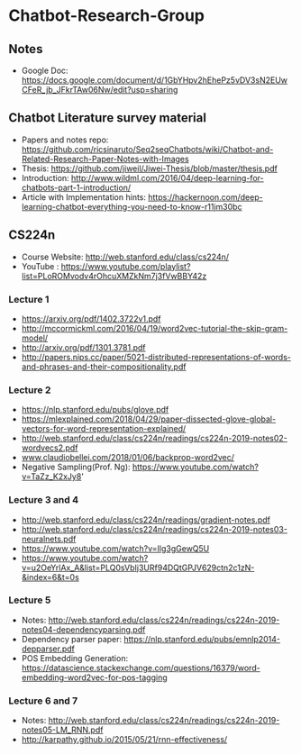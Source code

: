 # Chatbot-Research-Group

## Notes

- Google Doc: https://docs.google.com/document/d/1GbYHpv2hEhePz5vDV3sN2EUwCFeR_jb_JFkrTAw06Nw/edit?usp=sharing

## Chatbot Literature survey material

- Papers and notes repo: https://github.com/ricsinaruto/Seq2seqChatbots/wiki/Chatbot-and-Related-Research-Paper-Notes-with-Images
- Thesis: https://github.com/jiweil/Jiwei-Thesis/blob/master/thesis.pdf
- Introduction: http://www.wildml.com/2016/04/deep-learning-for-chatbots-part-1-introduction/
- Article with Implementation hints: https://hackernoon.com/deep-learning-chatbot-everything-you-need-to-know-r11jm30bc

## CS224n

- Course Website: http://web.stanford.edu/class/cs224n/
- YouTube : https://www.youtube.com/playlist?list=PLoROMvodv4rOhcuXMZkNm7j3fVwBBY42z

### Lecture 1

- https://arxiv.org/pdf/1402.3722v1.pdf
- http://mccormickml.com/2016/04/19/word2vec-tutorial-the-skip-gram-model/
- http://arxiv.org/pdf/1301.3781.pdf
- http://papers.nips.cc/paper/5021-distributed-representations-of-words-and-phrases-and-their-compositionality.pdf

### Lecture 2

- https://nlp.stanford.edu/pubs/glove.pdf
- https://mlexplained.com/2018/04/29/paper-dissected-glove-global-vectors-for-word-representation-explained/
- http://web.stanford.edu/class/cs224n/readings/cs224n-2019-notes02-wordvecs2.pdf
- www.claudiobellei.com/2018/01/06/backprop-word2vec/
- Negative Sampling(Prof. Ng): https://www.youtube.com/watch?v=TaZz_K2xJy8'

### Lecture 3 and 4

- http://web.stanford.edu/class/cs224n/readings/gradient-notes.pdf
- http://web.stanford.edu/class/cs224n/readings/cs224n-2019-notes03-neuralnets.pdf
- https://www.youtube.com/watch?v=Ilg3gGewQ5U
- https://www.youtube.com/watch?v=u2OeYrlAx_A&list=PLQ0sVbIj3URf94DQtGPJV629ctn2c1zN-&index=6&t=0s

### Lecture 5

- Notes: http://web.stanford.edu/class/cs224n/readings/cs224n-2019-notes04-dependencyparsing.pdf
- Dependency parser paper: https://nlp.stanford.edu/pubs/emnlp2014-depparser.pdf
- POS Embedding Generation: https://datascience.stackexchange.com/questions/16379/word-embedding-word2vec-for-pos-tagging

### Lecture 6 and 7

- Notes: http://web.stanford.edu/class/cs224n/readings/cs224n-2019-notes05-LM_RNN.pdf
- http://karpathy.github.io/2015/05/21/rnn-effectiveness/

